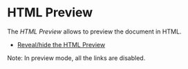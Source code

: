 # HTML Preview

The _HTML Preview_ allows to preview the document in HTML. 

- [Reveal/hide the HTML Preview](/stylo/documentation/stylo#reveal-hide-html-preview)

Note: In preview mode, all the links are disabled.  